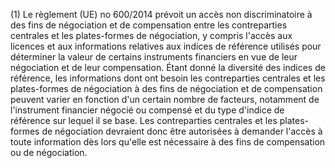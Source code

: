 (1) Le règlement (UE) no 600/2014 prévoit un accès non discriminatoire à des fins de négociation et de compensation entre les contreparties centrales et les plates-formes de négociation, y compris l'accès aux licences et aux informations relatives aux indices de référence utilisés pour déterminer la valeur de certains instruments financiers en vue de leur négociation et de leur compensation. Étant donné la diversité des indices de référence, les informations dont ont besoin les contreparties centrales et les plates-formes de négociation à des fins de négociation et de compensation peuvent varier en fonction d'un certain nombre de facteurs, notamment de l'instrument financier négocié ou compensé et du type d'indice de référence sur lequel il se base. Les contreparties centrales et les plates-formes de négociation devraient donc être autorisées à demander l'accès à toute information dès lors qu'elle est nécessaire à des fins de compensation ou de négociation.